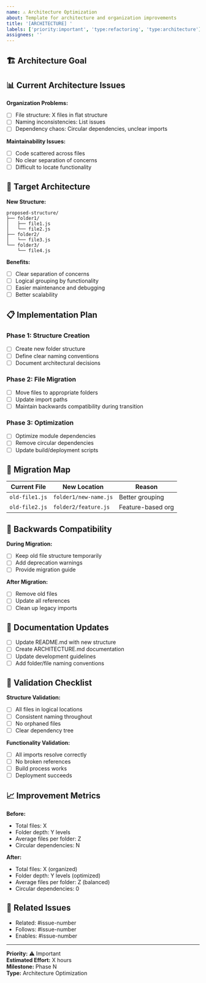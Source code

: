 ```yaml
---
name: ⚠️ Architecture Optimization
about: Template for architecture and organization improvements
title: '[ARCHITECTURE] '
labels: ['priority:important', 'type:refactoring', 'type:architecture']
assignees: ''
---
```


## 🏗️ **Architecture Goal**
<!-- Describe the architectural improvement objective -->

## 📊 **Current Architecture Issues**

**Organization Problems:**
- [ ] File structure: X files in flat structure
- [ ] Naming inconsistencies: List issues
- [ ] Dependency chaos: Circular dependencies, unclear imports

**Maintainability Issues:**
- [ ] Code scattered across files
- [ ] No clear separation of concerns
- [ ] Difficult to locate functionality

## 🎯 **Target Architecture**

**New Structure:**
```
proposed-structure/
├── folder1/
│   ├── file1.js
│   └── file2.js
├── folder2/
│   └── file3.js
└── folder3/
    └── file4.js
```

**Benefits:**
- [ ] Clear separation of concerns
- [ ] Logical grouping by functionality
- [ ] Easier maintenance and debugging
- [ ] Better scalability

## 📋 **Implementation Plan**

### Phase 1: Structure Creation
- [ ] Create new folder structure
- [ ] Define clear naming conventions
- [ ] Document architectural decisions

### Phase 2: File Migration
- [ ] Move files to appropriate folders
- [ ] Update import paths
- [ ] Maintain backwards compatibility during transition

### Phase 3: Optimization
- [ ] Optimize module dependencies
- [ ] Remove circular dependencies
- [ ] Update build/deployment scripts

## 📁 **Migration Map**

| Current File | New Location | Reason |
|-------------|-------------|---------|
| `old-file1.js` | `folder1/new-name.js` | Better grouping |
| `old-file2.js` | `folder2/feature.js` | Feature-based org |

## 🔄 **Backwards Compatibility**

**During Migration:**
- [ ] Keep old file structure temporarily
- [ ] Add deprecation warnings
- [ ] Provide migration guide

**After Migration:**
- [ ] Remove old files
- [ ] Update all references
- [ ] Clean up legacy imports

## 📖 **Documentation Updates**

- [ ] Update README.md with new structure
- [ ] Create ARCHITECTURE.md documentation
- [ ] Update development guidelines
- [ ] Add folder/file naming conventions

## 🧪 **Validation Checklist**

**Structure Validation:**
- [ ] All files in logical locations
- [ ] Consistent naming throughout
- [ ] No orphaned files
- [ ] Clear dependency tree

**Functionality Validation:**
- [ ] All imports resolve correctly
- [ ] No broken references
- [ ] Build process works
- [ ] Deployment succeeds

## 📈 **Improvement Metrics**

**Before:**
- Total files: X
- Folder depth: Y levels
- Average files per folder: Z
- Circular dependencies: N

**After:**
- Total files: X (organized)
- Folder depth: Y levels (optimized)
- Average files per folder: Z (balanced)
- Circular dependencies: 0

## 🔗 **Related Issues**
<!-- Link to related refactoring issues -->

- Related: #issue-number
- Follows: #issue-number
- Enables: #issue-number

---

**Priority:** ⚠️ Important  
**Estimated Effort:** X hours  
**Milestone:** Phase N  
**Type:** Architecture Optimization
